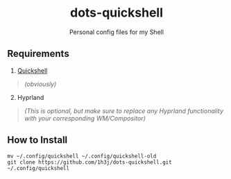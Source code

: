<h1 align="center">dots-quickshell</h1>
<p align="center">Personal config files for my Shell</p>

## Requirements

1. [Quickshell](https://quickshell.org/docs/v0.2.0/guide/install-setup/)
> *(obviously)*
2. Hyprland
> *(This is optional, but make sure to replace any Hyprland functionality with your corresponding WM/Compositor)*

## How to Install

```
mv ~/.config/quickshell ~/.config/quickshell-old
git clone https://github.com/1h3j/dots-quickshell.git ~/.config/quickshell
```
